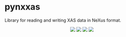 # pynxxas
Library for reading and writing XAS data in NeXus format.

<p align="center">
    <a href="https://pynxxas.readthedocs.io" alt="Documentation">
        <img src="https://readthedocs.org/projects/pynxxas/badge/?version=latest" /></a>
    <a href="https://github.com/XraySpectroscopy/pynxxas/actions/workflows/ci.yml" alt="CI Status">
        <img src="https://github.com/XraySpectroscopy/pynxxas/actions/workflows/ci.yml/badge.svg" /></a>
    <a href="https://github.com/XraySpectroscopy/pynxxas?tab=MIT-1-ov-file#MIT-1-ov-file" alt="License">
        <img src="https://img.shields.io/badge/license-MIT-blue" /></a>
    <a href="https://github.com/psf/black" alt="Code Style">
        <img src="https://img.shields.io/badge/code%20style-black-000000.svg" /></a>
</p>
